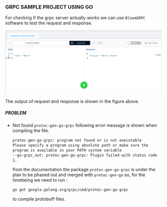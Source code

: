 ### GRPC SAMPLE PROJECT USING GO 

For checking if the grpc server actually works we can use `BloomGRPC` software to test the request and response. 

![bloom grpc ui](bloomgrpc.png "Bloom Grpc Output UI")

The output of request and response is shown in the figure above.

##### PROBLEM
- Not found `protoc-gen-go-grpc` following error message is shown when compiling the file.
    ```
    protoc-gen-go-grpc: program not found or is not executable
    Please specify a program using absolute path or make sure the program is available in your PATH system variable
    --go-grpc_out: protoc-gen-go-grpc: Plugin failed with status code 1.
    ```
    from the documentation the package `protoc-gen-go-grpc` is under the plan to be phased out and merged with `protoc-gen-go` so, for the timebeing we need to run :

    ```
    go get google.golang.org/grpc/cmd/protoc-gen-go-grpc 
    ```

    to compile protobuff files.